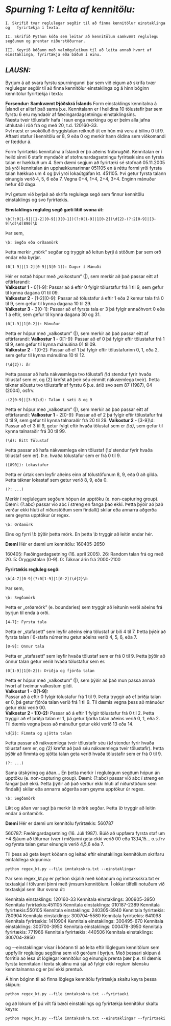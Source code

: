 # *Spurning 1: Leita af kennitölu:*

    I. Skrifið tvær reglulegar segðir til að finna kennitölur einstaklinga og   fyrirtækja í texta.

    II. Skrifið Python kóða sem leitar að kennitölum samkvæmt reglulegu segðunum og prentar niðurstöðurnar.
    
    III. Keyrið kóðann með valmöguleikum til að leita annað hvort af einstaklinga, fyrirtækja eða báðum í einu.

## *LAUSN:*
Byrjum á að svara fyrstu spurningunni þar sem við eigum að skrifa tvær reglulegar segðir til að finna kennitölur einstaklinga og á hinn bóginn kennitölur fyrirtækja í texta:

**Forsendur: Samkvæmt Þjóðskrá Íslands** 
Form einstaklings kennitalna á Íslandi er alltaf það sama þ.e. Kennitalann er í heildina 10 tölustafir þar sem fyrstu 6 eru myndaðir af fæðingardagsetningu einstaklingsins.  
Næstu tveir tölustafir hafa í raun enga merkingu og er þeim alla jafna úthlutað í röð frá og með 20, t.d. 120160-33.   
Því næst er svokölluð öryggistalan reiknuð út en hún má vera á bilinu 0 til 9. Aftasti stafur í kennitölu er 8, 9 eða 0 og merkir hann öldina sem viðkomandi er fæddur á.

Form fyrirtækis kennitalna á Íslandi er þó aðeins frábrugðið. Kennitalan er í heild sinni 6 stafir myndaðir af stofnunardagsetningu fyrirtækisins en fyrsta talan er hækkuð um 4. Sem dæmi segjum að fyrirtæki sé stofnað 05.11.2005 þá yrði kennitalan án upphækkunarinnar 051105 en á réttu formi yrði fyrsta talan hækkuð um 4 og því yrði lokaútgáfan kt. 451105. Því getur fyrsta talann einungis verið 4, 5, 6 eða 7. Vegna 0+4, 1+4, 2+4, 3+4. Enginn mánuður hefur 40 daga.

Því getum við byrjað að skrifa reglulega segð sem finnur kennitölu einstaklings og svo fyrirtækis.  

**Einstaklings regluleg segð gæti litið svona út:**
```regex
\b(?:0[1-9]|[1-2][0-9]|3[0-1])(?:0[1-9]|1[0-2])\d{2}-(?:2[0-9]|[3-9]\d)\d[890]\b
```

Þar sem, 
```regex
\b: Segða eða orðaamörk
```
Þetta merkir „mörk“ segðar og tryggir að leitun byrji á stöðum þar sem orð endar eða byrjar. 

```regex
(0[1-9]|[1-2][0-9]|3[0-1]): Dagur í Mánuði
```
Hér er notað hópur með „valkostum“ (|), sem merkir að það passar eitt af eftirfarandi:  
**Valkostur 1** - 0[1-9]: Passar að á eftir 0 fylgir tölustafur frá 1 til 9, sem gefur til kynna dagana 01 til 09.  
**Valkostur 2** - [1-2][0-9]: Passar að tölustafur á eftir 1 eða 2 kemur tala frá 0 til 9, sem gefur til kynna dagana 10 til 29.  
**Valkostur 3** - 3[0-1]: Passar að ef fyrsta tala er 3 þá fylgir annaðhvort 0 eða 1 á eftir, sem gefur til kynna dagana 30 og 31.
```regex
(0[1-9]|1[0-2]): Mánuður
```
Þetta er hópur með „valkostum“ (|), sem merkir að það passar eitt af eftirfarandi:
**Valkostur 1** - 0[1-9]: Passar að ef 0 þá fylgir eftir tölustafur frá 1 til 9, sem gefur til kynna mánuðina 01 til 09.  
**Valkostur 2** - 1[0-2]: Passar að ef 1 þá fylgir eftir tölustafurinn 0, 1, eða 2, sem gefur til kynna mánuðina 10 til 12.
```regex
(\d{2}): Ár
```
Þetta passar að hafa nákvæmlega tvo tölustafi *(\d* stendur fyrir hvaða tölustaf sem er, og {2} krefst að þeir séu einmitt nákvæmlega tveir). Þetta táknar síðustu tvo tölustafir af fyrstu 6 þ.e. árið svo sem 87 (1987), 04 (2004), osfrv.

```regex
-(2[0-9]|[3-9]\d): Talan í sæti 8 og 9
```
Þetta er hópur með „valkostum“ (|), sem merkir að það passar eitt af eftirfarandi:
**Valkostur 1** - 2[0-9]: Passar að ef 2 þá fylgir eftir tölustafur frá 0 til 9, sem gefur til kynna talnaraðir frá 20 til 29.
**Valkostur 2** - [3-9]\d: Passar að ef 3 til 9, getur fylgt eftir hvaða tölustaf sem er *(\d)*, sem gefur til kynna talnaraðir frá 30 til 99.
```regex
(\d): Eitt Tölustaf
```
Þetta passar að hafa nákvæmlega einn tölustaf (*\d* stendur fyrir hvaða tölustaf sem er). Þ.e. hvaða tölustafur sem er frá 0 til 9.
```regex
([890]): Lokastafur
```

Þetta er úrtak sem leyfir aðeins einn af tölustöfunum 8, 9, eða 0 að gilda. Þetta táknar lokastaf sem getur verið 8, 9, eða 0.

```regex
(?: ...) 
```
Merkir í reglulegum segðum hópun án upptöku (e. non-capturing group). Dæmi: (?:abc) passar við abc í streng en fanga það ekki. Þetta þýðir að það verður ekki hluti af niðurstöðum sem findall() skilar eða annarra aðgerða sem geyma upptökur úr regex.

```regex
\b: Orðamörk
```
Eins og fyrri *\b* þýðir þetta mörk. En þetta *\b* tryggir að leitin endar hér. 

**Dæmi**
Hér er dæmi um kennitölu: 160405-2650

160405: Fæðingardagsetning (16. apríl 2005).
26: Random talan frá og með 20.
5: Öryggistalan (0-9).
0: Táknar árin frá 2000-2100 

**Fyrirtækis regluleg segð:**
```regex
\b[4-7][0-9](?:0[1-9]|1[0-2])\d{2}\b
```
Þar sem,
```regex
\b: Segðamörk
```
Þetta er „orðamörk“ (e. boundaries) sem tryggir að leitunin verði aðeins frá byrjun til enda á orði.
```regex
[4-7]: Fyrsta tala
```
Þetta er „stafasett“ sem leyfir aðeins eina tölustaf úr bili 4 til 7. Þetta þýðir að fyrsta talan í 6-stafa númerinu getur aðeins verið 4, 5, 6, eða 7.
```regex
[0-9]: Önnur tala
```
Þetta er „stafasett“ sem leyfir hvaða tölustaf sem er frá 0 til 9. Þetta þýðir að önnur talan getur verið hvaða tölustafur sem er.
```regex
(0[1-9]|1[0-2]): Þriðja og fjórða talan
```
Þetta er hópur með „valkostum“ (|), sem þýðir að það mun passa annað hvort af tveimur valkostum gildi.  
**Valkostur 1 - 0[1-9]:**   
Passar að á eftir 0 fylgir tölustafur frá 1 til 9. Þetta tryggir að ef þriðja talan er 0, þá getur fjórða talan verið frá 1 til 9. Til dæmis vegna þess að mánuður getur ekki verið 00.  
**Valkostur 2 - 1[0-2]:** 
Passar að á eftir 1 fylgir tölustafur frá 0 til 2. Þetta tryggir að ef þriðja talan er 1, þá getur fjórða talan aðeins verið 0, 1, eða 2. Til dæmis vegna þess að mánuður getur ekki verið 13 eða 14.
```regex
\d{2}: Fimmta og sjötta talan
```
Þetta passar að nákvæmlega tveir tölustafir séu (*\d* stendur fyrir hvaða tölustaf sem er, og *{2}* krefst að það séu nákvæmlega tveir tölustafir). Þetta þýðir að fimmta og sjötta talan geta verið hvaða tölustafir sem er frá 0 til 9.

```regex
(?: ...) 
```
Sama útskýring og áðan... En þetta merkir í reglulegum segðum hópun án upptöku (e. non-capturing group). Dæmi: (?:abc) passar við abc í streng en fangar það ekki. Þetta þýðir að það verður ekki hluti af niðurstöðum sem findall() skilar eða annarra aðgerða sem geyma upptökur úr regex.

```regex
\b: Segðamörk
```
Líkt og áðan var sagt þá merkir *\b* mörk segðar. Þetta *\b* tryggir að leitin endar á orðamörk. 


**Dæmi**
Hér er dæmi um kennitölu fyrirtækis: 560787

560787: Fæðingardagsetning (16. Júlí 1987). Búið að uppfæra fyrsta staf um +4
Sjáum að tölurnar tvær í miðjunni geta ekki verið 00 eða 13,14,15... o.s.frv og fyrsta talan getur einungis verið 4,5,6 eða 7.


Til þess að geta keyrt kóðann og leitað eftir einstaklings kennitölum skrifaru einfaldlega skipunina: 

```regex
python regex_kt.py --file inntaksskra.txt --einstaklingar
```

Þar sem regex_kt.py er python skjalið með kóðanum og inntaksskra.txt er textaskjal í tölvunni þinni með ýmsum kennitölum. Í okkar tilfelli notuðum við textaskjal sem lítur svona út: 

Kennitala einstaklings: 120160-33
Kennitala einstaklings: 300905-3950
Kennitala fyrirtækis:451105
Kennitala einstaklings: 010187-2389
Kennitala fyrirtækis:550105
Kennitala einstaklings: 240305-3940
Kennitala fyrirtækis: 780904
Kennitala einstaklings: 300704-5580
Kennitala fyrirtækis: 641098
Kennitala fyrirtækis: 1410904
Kennitala einstaklings: 300495-670
Kennitala einstaklings: 300700-3950
Kennitala einstaklings: 000478-3950
Kennitala fyrirtækis: 771966
Kennitala fyrirtækis: 440506
Kennitala einstaklings: 300704-3950

og --einstaklingar vísar í kóðann til að leita eftir löglegum kennitölum sem uppfyllir reglulegu segðina sem við gerðum í byrjun. Með þessari skipun á forritið að lesa út löglegar kennitölur og einungis prenta þær þ.e. til dæmis fyrsta kennitalan í texta skjalinu má sjá að fylgir ekki reglum íslensku kennitalnanna og er því ekki prentuð.

Á hinn bóginn til að finna löglega kennitölu fyrirtækja skaltu keyra þessa skipun:

```regex
python regex_kt.py --file inntaksskra.txt --fyrirtaeki
```

og að lokum ef þú vilt fá bæði einstaklings og fyrirtækja kennitölur skaltu keyra:

```regex
python regex_kt.py --file inntaksskra.txt --einstaklingar --fyrirtaeki
```
